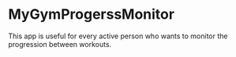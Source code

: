 # MyGymProgerssMonitor
This app is useful for every active person who wants to monitor the progression between workouts.
